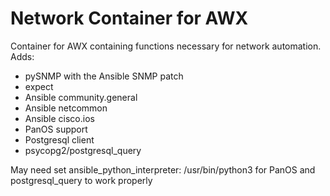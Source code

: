 # Network Container for AWX

Container for AWX containing functions necessary for network automation. Adds:

- pySNMP with the Ansible SNMP patch
- expect
- Ansible community.general
- Ansible netcommon
- Ansible cisco.ios
- PanOS support
- Postgresql client
- psycopg2/postgresql_query

May need set ansible_python_interpreter: /usr/bin/python3 for PanOS and postgresql_query to work properly
